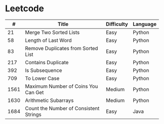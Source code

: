# Leetcode
| #    | Title                                  | Difficulty  | Language|
| ---- | -------------------------------------- |-------------| --------|
| 21   | Merge Two Sorted Lists                 | Easy        | Python  |
| 58   | Length of Last Word                    | Easy        | Python  |
| 83   | Remove Duplicates from Sorted List     | Easy        | Python  |
| 217  | Contains Duplicate                     | Easy        | Python  |
| 392  | Is Subsequence                         | Easy        | Python  |
| 709  | To Lower Case                          | Easy        | Python  |
| 1561 | Maximum Number of Coins You Can Get    | Medium      | Python  |
| 1630 | Arithmetic Subarrays                   | Medium      | Python  |
| 1684 | Count the Number of Consistent Strings | Easy        | Java    |